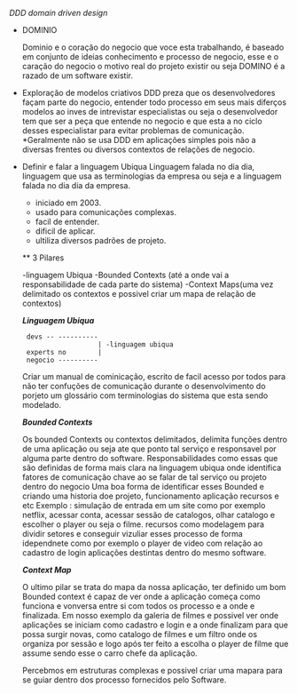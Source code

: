 *DDD
 domain driven design* 


- DOMINIO

  Dominio e o coração do negocio que voce esta trabalhando, é baseado em conjunto de ideias conhecimento e processo de negocio, esse e o caração do negocio o motivo real do projeto existir ou seja DOMINO é a razado de um software existir.

 - Exploração de modelos criativos
    DDD  preza que os desenvolvedores façam parte do negocio, entender todo processo em seus mais diferços modelos ao inves de intrevistar especialistas ou seja o desenvolvedor tem que ser a peça que entende no negocio e que esta a no ciclo desses especialistar para evitar problemas de comunicação.
    *Geralmente não se usa DDD em aplicações simples pois não a diversas frentes ou diversos contextos de relações de negocio. 
    
 - Definir e falar a linguagem Ubiqua 
    Linguagem falada no dia dia, linguagem que usa as terminologias da empresa ou seja e a linguagem falada no dia dia da empresa. 


    - iniciado em 2003.
    - usado para comunicações complexas.
    - facil de entender.
    - dificil de aplicar.
    - ultiliza diversos padrões de projeto.

    ** 3 Pilares 

    -linguagem Ubiqua 
    -Bounded  Contexts (até a onde vai a responsabilidade de cada parte do sistema)
    -Context Maps(uma vez delimitado os contextos e possivel criar um mapa de relação de contextos)


    ***Linguagem Ubiqua*** 

        devs -- ----------
                          | -linguagem ubiqua 
        experts no        |
        negocio ----------
    
    Criar um manual de cominicação, escrito de facil acesso por todos para não ter confuções de comunicação durante o desenvolvimento do porjeto um glossário com terminologias do sistema que esta sendo modelado.

    ***Bounded Contexts***

    Os bounded Contexts ou contextos delimitados, delimita funções dentro de uma aplicação ou seja ate que ponto tal serviço e responsavel por alguma parte dentro do software. Responsabilidades como essas que são definidas de forma mais clara na linguagem ubiqua onde identifica fatores de comunicação chave ao se falar de tal serviço ou projeto dentro do negocio 
    Uma boa forma de identificar esses Bounded e criando uma historia doe projeto, funcionamento aplicação recursos e etc 
    Exemplo : simulação de entrada em um site como por exemplo netflix, acessar conta, acessar sessão de catalogos, olhar catalogo e escolher o player ou seja o filme.
     recursos como modelagem para dividir setores e conseguir vizuliar esses processo de forma idependnete como por exemplo o player de video com relação ao cadastro de login 
     aplicações destintas dentro do mesmo software.

     ***Context Map***

     O ultimo pilar se trata do mapa da nossa aplicação, ter definido um bom Bounded context é capaz de ver onde a aplicação começa como funciona e vonversa entre si com todos os processo e a onde e finalizada.
     Em nosso exemplo da galeria de filmes e possivel ver onde aplicações se iniciam como cadastro e login e a onde finalizam para que possa surgir novas, como catalogo de filmes e um filtro onde os organiza por sessão e logo após ter feito a escolha o player de filme que assume sendo esse o carro chefe da aplicação. 

     Percebmos em estruturas complexas e possivel criar uma mapara para se guiar dentro dos processo fornecidos pelo Software. 
